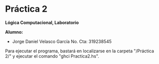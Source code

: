 # Práctica 2
**Lógica Computacional, Laboratorio**

**Alumno:**

* Jorge Daniel Velasco García
    No. Cta: 319238545

Para ejecutar el programa, bastará en localizarse en la carpeta "/Práctica 2/" y ejecutar el comando "ghci Practica2.hs".